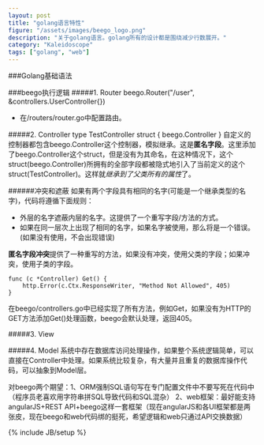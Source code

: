 ```yaml
---
layout: post
title: "golang语言特性"
figure: "/assets/images/beego_logo.png"
description: "关于golang语言。golang所有的设计都是围绕减少行数展开。"
category: "Kaleidoscope"
tags: ["golang", "web"]
---
```



###Golang基础语法


###beego执行逻辑
#####1. Router
    beego.Router("/user", &controllers.UserController{})
+ 在/routers/router.go中配置路由。 

#####2. Controller
    type TestController struct {
        beego.Controller
    }
自定义的控制器都包含beego.Controller这个控制器，模拟继承。这是**匿名字段**。这里添加了beego.Controller这个struct，但是没有为其命名，在这种情况下，这个struct(beego.Controller)所拥有的全部字段都被隐式地引入了当前定义的这个struct(TestController)。这样就*继承到了父类所有的属性*了。

######冲突和遮蔽
如果有两个字段具有相同的名字(可能是一个继承类型的名字)，代码将遵循下面规则：

+ 外层的名字遮蔽内层的名字。这提供了一个重写字段/方法的方式。
+ 如果在同一层次上出现了相同的名字，如果名字被使用，那么将是一个错误。(如果没有使用，不会出现错误)

**匿名字段冲突**提供了一种重写的方法，如果没有冲突，使用父类的字段；如果冲突，使用子类的字段。

    func (c *Controller) Get() {
        http.Error(c.Ctx.ResponseWriter, "Method Not Allowed", 405)
    }

在beego/controllers.go中已经实现了所有方法，例如Get，如果没有为HTTP的GET方法添加Get()处理函数，beego会默认处理，返回405。

#####3. View

#####4. Model
系统中存在数据库访问处理操作，如果整个系统逻辑简单，可以直接在Controller中处理。如果系统比较复杂，有大量并且重复的数据库操作代码，可以抽象到Model层。

对beego两个期望：1、ORM强制SQL语句写在专门配置文件中不要写死在代码中（程序员老喜欢用字符串拼SQL导致代码和SQL混杂） 2、web框架：最好能支持angularJS+REST API+beego这样一套框架（现在angularJS和各UI框架都是两张皮，现在beego和web代码绑的挺死，希望逻辑和web只通过API交换数据）

{% include JB/setup %}